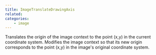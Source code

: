 ```yaml
---
title: ImageTranslateDrawingAxis
related:
categories:
    - image
---
```


Translates the origin of the image context to the point (x,y) in the current coordinate system. 
		Modifies the image context so that its new origin corresponds to the point (x,y) in the image's original coordinate system.